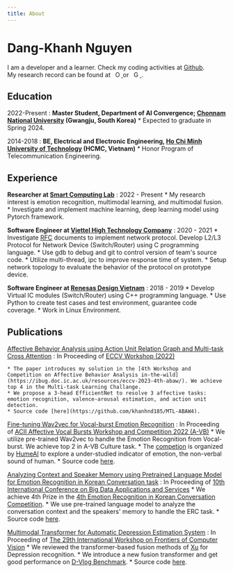 ```yaml
---
title: About
---
```


Dang-Khanh Nguyen
============

I am a developer and a learner. Check my coding activities at [Github](https://github.com/khanhnd185).
<br>
My research record can be found at <a
    id="cy-effective-orcid-url"
    class="underline"
     href="https://orcid.org/0000-0002-7459-7095"
     target="orcid.widget"
     rel="me noopener noreferrer"
     style="vertical-align: top">
     <img
        src="https://orcid.org/sites/default/files/images/orcid_16x16.png"
        style="width: 1em; margin-inline-start: 0.5em"
        alt="ORCID iD icon"/>
    </a> or <a
    id="cy-effective-scholar-url"
    class="underline"
     href="https://scholar.google.com/citations?user=5AdBep8AAAAJ"
     target="orcid.widget"
     rel="me noopener noreferrer"
     style="vertical-align: top">
     <img
        src="https://upload.wikimedia.org/wikipedia/commons/c/c7/Google_Scholar_logo.svg"
        style="width: 1em; margin-inline-start: 0.5em"
        alt="Google Scholar icon"/>
    </a>.

Education
---------

2022-Present
:   **Master Student, Department of AI Convergence; [Chonnam National University](https://international.jnu.ac.kr/) (Gwangju, South Korea)**
    * Expected to graduate in Spring 2024.

2014-2018
:   **BE, Electrical and Electronic Engineering, [Ho Chi Minh University of Technology](https://hcmut.edu.vn/en) (HCMC, Vietnam)**
    * Honor Program of Telecommunication Engineering.

Experience
----------

**Researcher at [Smart Computing Lab](http://sclab.jnu.ac.kr/)**
:   2022 - Present
    * My research interest is emotion recognition, multimodal learning, and multimodal fusion.
    * Investigate and implement machine learning, deep learning model using Pytorch framework.

**Software Engineer at [Viettel High Technology Company](https://viettelhightech.vn/)**
:   2020 - 2021
    * Investigate [RFC](https://en.wikipedia.org/wiki/Request_for_Comments) documents to implement network protocol. Develop L2/L3  Protocol for Network Device (Switch/Router) using C programming language.
    * Use gdb to debug and git to control version of team's source code.
    * Utilize multi-thread, ipc to improve response time of system.
    * Setup network topology to evaluate the behavior of the protocol on prototype device.

**Software Engineer at [Renesas Design Vietnam](http://vietnam.renesas.com/)**
:   2018 - 2019
    * Develop Virtual IC modules (Switch/Router) using C++ programming language.
    * Use Python to create test cases and test environment, guarantee code coverage.
    * Work in Linux Environment.


Publications
--------------------

[Affective Behavior Analysis using Action Unit Relation Graph and Multi-task Cross Attention](https://arxiv.org/abs/2207.10293)
:   In Proceeding of [ECCV Workshop (2022)](https://link.springer.com/chapter/10.1007/978-3-031-25075-0_10)

    * The paper introduces my solution in the [4th Workshop and Competition on Affective Behavior Analysis in-the-wild](https://ibug.doc.ic.ac.uk/resources/eccv-2023-4th-abaw/). We achieve top 4 in the Multi-task Learning Challange.
    * We propose a 3-head EfficientNet to resolve 3 affective tasks: emotion recognition, valence-arousal estimation, and action unit detection.
    * Source code [here](https://github.com/khanhnd185/MTL-ABAW4).

[Fine-tuning Wav2vec for Vocal-burst Emotion Recognition](https://arxiv.org/abs/2210.00263)
:   In Proceeding of [ACII Affective Vocal Bursts Workshop and Competition 2022 (A-VB)](https://arxiv.org/abs/2210.15754)
    * We utilize pre-trained Wav2vec to handle the Emotion Recognition from Vocal-burst. We achieve top 2 in A-VB Culture task.
    * The [competion](https://www.competitions.hume.ai/avb2022) is organized by [HumeAI](https://hume.ai/) to explore a under-studied indicator of emotion, the non-verbal sound of human.
    * Source code [here](https://github.com/khanhnd185/AVB2022).

[Analyzing Context and Speaker Memory using Pretrained Language Model for Emotion Recognition in Korean Conversation task](http://netkers5.cafe24.com/bigdas2022/assets/program/BIGDAS2022%20Proceeding.pdf)
:   In Proceeding of [10th International Conference on Big Data Applications and Services](http://kbigdata.or.kr/bigdas2022/)
    * We achieve 4th Prize in the [4th Emotion Recognition in Korean Conversation Competition](https://sites.google.com/view/kerc2022/).
    * We use pre-trained language model to analyze the conversation context and the speakers' memory to handle the ERC task.
    * Source code [here](https://github.com/khanhnd185/KERC22).

[Multimodal Transformer for Automatic Depression Estimation System](https://iwfcv2023.github.io/assets/Poster/P2-7%20Multimodal%20Transformer%20for%20Automatic%20Depression%20Estimation%20System_Khanh%20Nguyen.pdf)
:   In Proceeding of [The 29th International Workshop on Frontiers of Computer Vision](https://iwfcv2023.github.io/)
    * We reviewed the transformer-based fusion methods of [Xu](https://arxiv.org/abs/2206.06488) for Depression recognition.
    * We introduce a new fusion transformer and get good performance on [D-Vlog Benchmark](https://ojs.aaai.org/index.php/AAAI/article/view/21483).
    * Source code [here](https://github.com/khanhnd185/Transformer-fusion).
